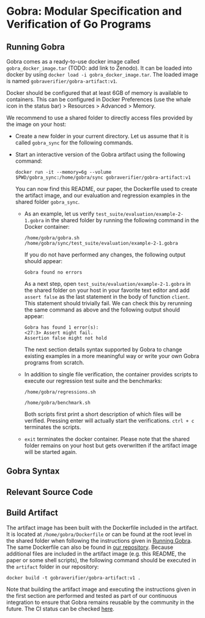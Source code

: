 # Gobra: Modular Specification and Verification of Go Programs

## Running Gobra
Gobra comes as a ready-to-use docker image called `gobra_docker_image.tar` (TODO: add link to Zenodo).
It can be loaded into docker by using `docker load -i gobra_docker_image.tar`.
The loaded image is named `gobraverifier/gobra-artifact:v1`.

Docker should be configured that at least 6GB of memory is available to containers.
This can be configured in Docker Preferences (use the whale icon in the status bar) > Resources > Advanced > Memory.

We recommend to use a shared folder to directly access files provided by the image on your host:
- Create a new folder in your current directory.
  Let us assume that it is called `gobra_sync` for the following commands.

- Start an interactive version of the Gobra artifact using the following command:
  ```commandline
  docker run -it --memory=6g --volume $PWD/gobra_sync:/home/gobra/sync gobraverifier/gobra-artifact:v1
  ```
  You can now find this README, our paper, the Dockerfile used to create the artifact image, and our evaluation and regression examples in the shared folder `gobra_sync`.
  
  - As an example, let us verify `test_suite/evaluation/example-2-1.gobra` in the shared folder by running the following command in the Docker container:
    ```commandline
    /home/gobra/gobra.sh /home/gobra/sync/test_suite/evaluation/example-2-1.gobra
    ```
    If you do not have performed any changes, the following output should appear:
    ```commandline
    Gobra found no errors
    ```
    As a next step, open `test_suite/evaluation/example-2-1.gobra` in the shared folder on your host in your favorite text editor and add `assert false` as the last statement in the body of function `client`.
    This statement should trivially fail. We can check this by rerunning the same command as above and the following output should appear:
    ```commandline
    Gobra has found 1 error(s):
    <27:3> Assert might fail. 
    Assertion false might not hold
    ```
    The next section details syntax supported by Gobra to change existing examples in a more meaningful way or write your own Gobra programs from scratch. 

  - In addition to single file verification, the container provides scripts to execute our regression test suite and the benchmarks:
    ```commandline
    /home/gobra/regressions.sh
    ```
    ```commandline
    /home/gobra/benchmark.sh
    ```
    Both scripts first print a short description of which files will be verified.
    Pressing enter will actually start the verifications.
    `ctrl + c` terminates the scripts.
    
  - `exit` terminates the docker container.
    Please note that the shared folder remains on your host but gets overwritten if the artifact image will be started again.

## Gobra Syntax

## Relevant Source Code

## Build Artifact
The artifact image has been built with the Dockerfile included in the artifact.
It is located at `/home/gobra/Dockerfile` or can be found at the root level in the shared folder when following the instructions given in [Running Gobra](#running-gobra).
The same Dockerfile can also be found in [our repository](https://github.com/viperproject/gobra/tree/master/artifact).
Because additional files are included in the artifact image (e.g. this README, the paper or some shell scripts), the following command should be executed in the `artifact` folder in our repository:
```commandline
docker build -t gobraverifier/gobra-artifact:v1 .
```
Note that building the artifact image and executing the instructions given in the first section are performed and tested as part of our continuous integration to ensure that Gobra remains reusable by the community in the future.
The CI status can be checked [here](https://github.com/viperproject/gobra/actions?query=workflow%3Aartifact+branch%3Amaster).
